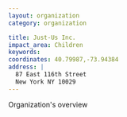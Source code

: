 ```yaml
---
layout: organization
category: organization

title: Just-Us Inc.
impact_area: Children
keywords: 
coordinates: 40.79987,-73.94384
address: |
  87 East 116th Street
  New York NY 10029
---
```

Organization's overview
